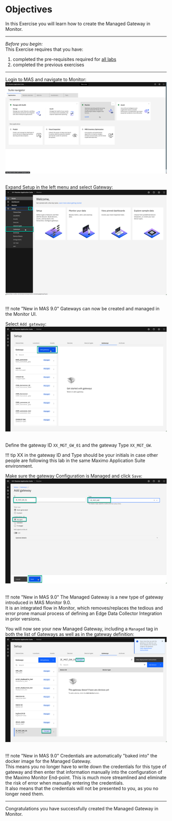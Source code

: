 # Objectives
In this Exercise you will learn how to create the Managed Gateway in Monitor.

---
*Before you begin:*  
This Exercise requires that you have:

1. completed the pre-requisites required for [all labs](prereqs.md)
2. completed the previous exercises

---

Login to MAS and navigate to Monitor:
![MAS Monitor](img/create_gateway_01.png)</br></br>

Expand Setup in the left menu and select Gateway:
![Create Gateway](img/create_gateway_02.png)</br></br>

!!! note "New in MAS 9.0"
    Gateways can now be created and managed in the Monitor UI.</br>


Select `Add gateway`:
![Create Gateway](img/create_gateway_03.png)</br></br>

Define the gateway ID `XX_MGT_GW_01` and the gateway Type `XX_MGT_GW`.</br>

!!! tip
    XX in the gateway ID and Type should be your initials in case other people are following this lab in the same Maximo Application Suite environment.</br>

Make sure the gateway Configuration is Managed and click `Save`:
![Create Gateway](img/create_gateway_04.png)</br></br>

!!! note "New in MAS 9.0"
    The Managed Gateway is a new type of gateway introduced in MAS Monitor 9.0.</br>
    It is an integrated flow in Monitor, which removes/replaces the tedious and error prone manual process of defining an Edge Data Collector Integration in prior versions.</br>

You will now see your new Managed Gateway, including a `Managed` tag in both the list of Gateways as well as in the gateway definition:
![Create Gateway](img/create_gateway_05.png)</br></br>

!!! note "New in MAS 9.0"
    Credentials are automatically "baked into" the docker image for the Managed Gateway.</br>
    This means you no longer have to write down the credentials for this type of gateway and then enter that information manually into the configuration of the Maximo Monitor End-point. This is much more streamlined and eliminate the risk of error when manually entering the credentials.</br>
    It also means that the credentials will not be presented to you, as you no longer need them.</br>


---
Congratulations you have successfully created the Managed Gateway in Monitor.</br>
